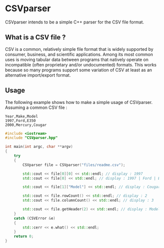CSVparser
=========

CSVparser intends to be a simple C++ parser for the CSV file format.

What is a CSV file ?
--------------------

CSV is a common, relatively simple file format that is widely supported by consumer, business, and scientific applications. Among its most common uses is moving tabular data between programs that natively operate on incompatible (often proprietary and/or undocumented) formats. This works because so many programs support some variation of CSV at least as an alternative import/export format.

Usage
-----

The following example shows how to make a simple usage of CSVparser.<br />
Assuming a common CSV file :

```
Year,Make,Model
1997,Ford,E350
2000,Mercury,Cougar
```

```c++
#include <iostream>
#include "CSVparser.hpp"

int main(int argc, char **argv)
{
	try
    {
        CSVparser file = CSVparser("files/readme.csv");

        std::cout << file[0][0] << std::endl; // display : 1997
        std::cout << file[0] << std::endl; // display : 1997 | Ford | E350

        std::cout << file[1]["Model"] << std::endl; // display : Cougar

        std::cout << file.rowCount() << std::endl; // display : 2
        std::cout << file.columnCount() << std::endl; // display : 3

        std::cout << file.getHeader(2) << std::endl; // display : Model
    }
    catch (CSVError &e)
    {
        std::cerr << e.what() << std::endl;
    }
  	return 0;
}
```